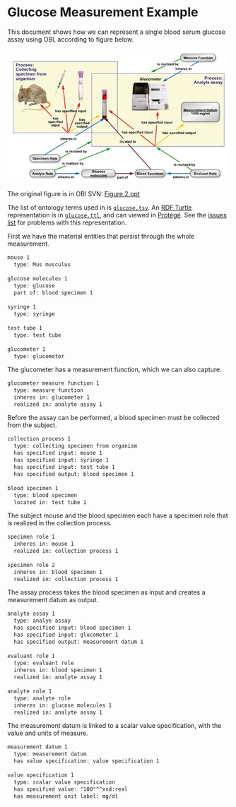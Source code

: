 # Glucose Measurement Example

This document shows how we can represent a single blood serum glucose assay using OBI, according to figure below.

![Measuring glucose concentration in blood](glucose.jpg)

The original figure is in OBI SVN: [Figure 2.ppt](https://sourceforge.net/p/obi/code/HEAD/tree/trunk/docs/papers/release/Figure%202.ppt)

The list of ontology terms used in is [`glucose.tsv`](glucose.tsv). An [RDF Turtle](http://www.w3.org/TeamSubmission/turtle/) representation is in [`glucose.ttl`](glucose.ttl), and can viewed in [Protégé](http://protege.stanford.edu/). See the [issues list](https://github.com/jamesaoverton/obi-experiment/issues) for problems with this representation.

First we have the material entities that persist through the whole measurement.

    mouse 1
      type: Mus musculus

    glucose molecules 1
      type: glucose
      part of: blood specimen 1

    syringe 1
      type: syringe

    test tube 1
      type: test tube

    glucometer 1
      type: glucometer

The glucometer has a measurement function, which we can also capture.

    glucometer measure function 1
      type: measure function
      inheres in: glucometer 1
      realized in: analyte assay 1

Before the assay can be performed, a blood specimen must be collected from the subject.

    collection process 1
      type: collecting specimen from organism
      has specified input: mouse 1
      has specified input: syringe 1
      has specified input: test tube 1
      has specified output: blood specimen 1

    blood specimen 1
      type: blood specimen
      located in: test tube 1

The subject mouse and the blood specimen each have a specimen role that is realized in the collection process.

    specimen role 1
      inheres in: mouse 1
      realized in: collection process 1

    specimen role 2
      inheres in: blood specimen 1
      realized in: collection process 1

The assay process takes the blood specimen as input and creates a measurement datum as output.

    analyte assay 1
      type: analye assay
      has specified input: blood specimen 1
      has specified input: glucometer 1
      has specified output: measurement datum 1

    evaluant role 1
      type: evaluant role
      inheres in: blood specimen 1
      realized in: analyte assay 1

    analyte role 1
      type: analyte role
      inheres in: glucose molecules 1
      realized in: analyte assay 1

The measurement datum is linked to a scalar value specification, with the value and units of measure.

    measurement datum 1
      type: measurement datum
      has value specification: value specification 1

    value specification 1
      type: scalar value specification
      has specified value: "100"^^xsd:real
      has measurement unit label: mg/dl

